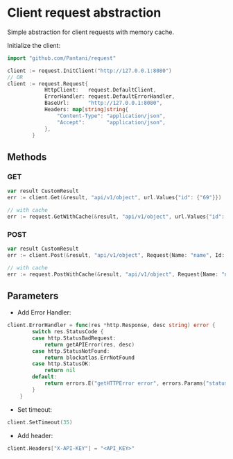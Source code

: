 # Client request abstraction

Simple abstraction for client requests with memory cache.

Initialize the client:
```go
import "github.com/Pantani/request"

client := request.InitClient("http://127.0.0.1:8080")
// OR
client := request.Request{
			HttpClient:   request.DefaultClient,
			ErrorHandler: request.DefaultErrorHandler,
			BaseUrl:      "http://127.0.0.1:8080",
            Headers: map[string]string{
                "Content-Type": "application/json",
                "Accept":       "application/json",
            },
		}
```
## Methods

### GET

```go
var result CustomResult
err := client.Get(&result, "api/v1/object", url.Values{"id": {"69"}})

// with cache
err := request.GetWithCache(&result, "api/v1/object", url.Values{"id": {"69"}}, time.Hour*1)
```

### POST

```go
var result CustomResult
err := client.Post(&result, "api/v1/object", Request{Name: "name", Id: "id"})

// with cache
err := request.PostWithCache(&result, "api/v1/object", Request{Name: "name", Id: "id"}, time.Hour*1)
```

## Parameters

- Add Error Handler:
```go
client.ErrorHandler = func(res *http.Response, desc string) error {
		switch res.StatusCode {
		case http.StatusBadRequest:
			return getAPIError(res, desc)
		case http.StatusNotFound:
			return blockatlas.ErrNotFound
		case http.StatusOK:
			return nil
		default:
			return errors.E("getHTTPError error", errors.Params{"status": res.Status})
		}
	}
```

- Set timeout:
```go
client.SetTimeout(35)
```

- Add header:
```go
client.Headers["X-API-KEY"] = "<API_KEY>"
```
